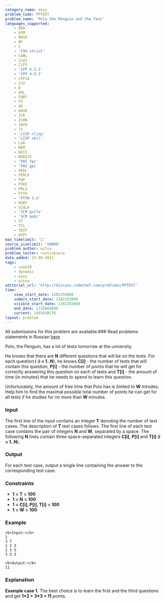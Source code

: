 ```yaml
---
category_name: easy
problem_code: PPTEST
problem_name: 'Polo the Penguin and the Test'
languages_supported:
    - ADA
    - ASM
    - BASH
    - BF
    - C
    - 'C99 strict'
    - CAML
    - CLOJ
    - CLPS
    - 'CPP 4.3.2'
    - 'CPP 4.9.2'
    - CPP14
    - CS2
    - D
    - ERL
    - FORT
    - FS
    - GO
    - HASK
    - ICK
    - ICON
    - JAVA
    - JS
    - 'LISP clisp'
    - 'LISP sbcl'
    - LUA
    - NEM
    - NICE
    - NODEJS
    - 'PAS fpc'
    - 'PAS gpc'
    - PERL
    - PERL6
    - PHP
    - PIKE
    - PRLG
    - PYTH
    - 'PYTH 3.4'
    - RUBY
    - SCALA
    - 'SCM guile'
    - 'SCM qobi'
    - ST
    - TCL
    - TEXT
    - WSPC
max_timelimit: '1'
source_sizelimit: '50000'
problem_author: witua
problem_tester: rustinpiece
date_added: 23-09-2013
tags:
    - cook39
    - dynamic
    - easy
    - witua
editorial_url: 'http://discuss.codechef.com/problems/PPTEST'
time:
    view_start_date: 1382293800
    submit_start_date: 1382293800
    visible_start_date: 1382293800
    end_date: 1735669800
    current: 1493558176
layout: problem
---
```

All submissions for this problem are available.###  Read problems statements in Russian [here](http://www.codechef.com/download/translated/COOK39/russian/PPTEST.pdf)

Polo, the Penguin, has a lot of tests tomorrow at the university.

He knows that there are **N** different questions that will be on the tests. For each question **i** (**i = 1..N**), he knows **C\[i\]** - the number of tests that will contain this question, **P\[i\]** - the number of points that he will get for correctly answering this question on each of tests and **T\[i\]** - the amount of time (in minutes) that he needs to spend to learn this question.

Unfortunately, the amount of free time that Polo has is limited to **W** minutes. Help him to find the maximal possible total number of points he can get for all tests if he studies for no more than **W** minutes.

### Input

The first line of the input contains an integer **T** denoting the number of test cases. The description of **T** test cases follows. The first line of each test case contains the pair of integers **N** and **W**, separated by a space. The following **N** lines contain three space-separated integers **C\[i\]**, **P\[i\]** and **T\[i\]** (**i = 1..N**).

### Output

For each test case, output a single line containing the answer to the corresponding test case.

### Constraints

- **1** ≤ **T** ≤ **100**
- **1** ≤ **N** ≤ **100**
- **1** ≤ **C\[i\], P\[i\], T\[i\]** ≤ **100**
- **1** ≤ **W** ≤ **100**

### Example

```
<b>Input:</b>
1
3 7
1 2 3
2 3 5
3 3 3

<b>Output:</b>
11

```
### Explanation

**Example case 1.** The best choice is to learn the first and the third questions and get **1\*2 + 3\*3 = 11** points.